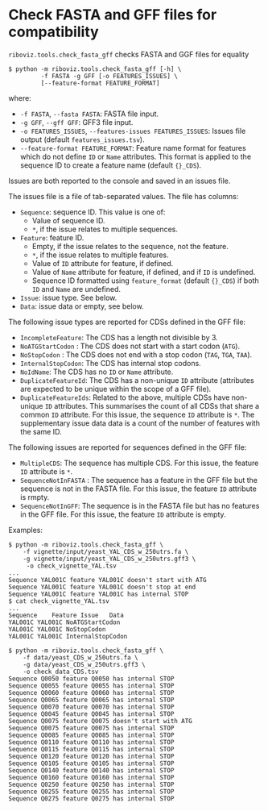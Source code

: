 # Check FASTA and GFF files for compatibility

`riboviz.tools.check_fasta_gff` checks FASTA and GGF files for equality

```console
$ python -m riboviz.tools.check_fasta_gff [-h] \
         -f FASTA -g GFF [-o FEATURES_ISSUES] \
         [--feature-format FEATURE_FORMAT]
```

where:

* `-f FASTA`, `--fasta FASTA`: FASTA file input.
* `-g GFF`, `--gff GFF`: GFF3 file input.
* `-o FEATURES_ISSUES`, `--features-issues FEATURES_ISSUES`: Issues file output (default `features_issues.tsv`).
* `--feature-format FEATURE_FORMAT`: Feature name format for features which do not define `ID` or `Name` attributes. This format is applied to the sequence ID to create a feature name (default `{}_CDS`).

Issues are both reported to the console and saved in an issues file.

The issues file is a file of tab-separated values. The file has columns:

* `Sequence`: sequence ID. This value is one of:
  - Value of sequence ID.
  - `*`, if the issue relates to multiple sequences.
* `Feature`: feature ID.
  - Empty, if the issue relates to the sequence, not the feature.
  - `*`, if the issue relates to multiple features.          
  - Value of `ID` attribute for feature, if defined.
  - Value of `Name` attribute for feature, if defined, and if `ID` is undefined.
  - Sequence ID formatted using `feature_format` (default `{}_CDS`) if both `ID` and `Name` are undefined.
* `Issue`: issue type. See below.
* `Data`: issue data or empty, see below.

The following issue types are reported for CDSs defined in the GFF file:

* `IncompleteFeature`: The CDS has a length not divisible by 3.
* `NoATGStartCodon` : The CDS does not start with a start codon (`ATG`).
* `NoStopCodon` : The CDS does not end with a stop codon (`TAG`, `TGA`, `TAA`).
* `InternalStopCodon`: The CDS has internal stop codons.
* `NoIdName`: The CDS has no `ID` or `Name` attribute.
* `DuplicateFeatureId`: The CDS has a non-unique `ID` attribute (attributes are expected to be unique within the scope of a GFF file).
* `DuplicateFeatureIds`: Related to the above, multiple CDSs have non-unique `ID` attributes. This summarises the count of all CDSs that share a common `ID` attribute. For this issue, the sequence `ID` attribute is `*`. The supplementary issue data data is a count of the number of features with the same ID.

The following issues are reported for sequences defined in the GFF file:

* `MultipleCDS`: The sequence has multiple CDS. For this issue, the feature `ID` attribute is `*`.
* `SequenceNotInFASTA` : The sequence has a feature in the GFF file but the sequence is not in the FASTA file. For this issue, the feature `ID` attribute is rmpty.
* `SequenceNotInGFF`: The sequence is in the FASTA file but has no features in the GFF file. For this issue, the feature `ID` attribute is empty.

Examples:

```console
$ python -m riboviz.tools.check_fasta_gff \
    -f vignette/input/yeast_YAL_CDS_w_250utrs.fa \
    -g vignette/input/yeast_YAL_CDS_w_250utrs.gff3 \
     -o check_vignette_YAL.tsv
...
Sequence YAL001C feature YAL001C doesn't start with ATG
Sequence YAL001C feature YAL001C doesn't stop at end
Sequence YAL001C feature YAL001C has internal STOP
$ cat check_vignette_YAL.tsv 
...
Sequence	Feature	Issue	Data
YAL001C	YAL001C	NoATGStartCodon	
YAL001C	YAL001C	NoStopCodon	
YAL001C	YAL001C	InternalStopCodon	
```
```console
$ python -m riboviz.tools.check_fasta_gff \
    -f data/yeast_CDS_w_250utrs.fa \
    -g data/yeast_CDS_w_250utrs.gff3 \
    -o check_data_CDS.tsv
Sequence Q0050 feature Q0050 has internal STOP
Sequence Q0055 feature Q0055 has internal STOP
Sequence Q0060 feature Q0060 has internal STOP
Sequence Q0065 feature Q0065 has internal STOP
Sequence Q0070 feature Q0070 has internal STOP
Sequence Q0045 feature Q0045 has internal STOP
Sequence Q0075 feature Q0075 doesn't start with ATG
Sequence Q0075 feature Q0075 has internal STOP
Sequence Q0085 feature Q0085 has internal STOP
Sequence Q0110 feature Q0110 has internal STOP
Sequence Q0115 feature Q0115 has internal STOP
Sequence Q0120 feature Q0120 has internal STOP
Sequence Q0105 feature Q0105 has internal STOP
Sequence Q0140 feature Q0140 has internal STOP
Sequence Q0160 feature Q0160 has internal STOP
Sequence Q0250 feature Q0250 has internal STOP
Sequence Q0255 feature Q0255 has internal STOP
Sequence Q0275 feature Q0275 has internal STOP
```

